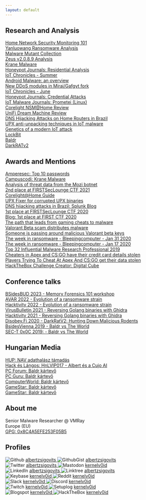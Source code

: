 ```yaml
---
layout: default
---
```

## Research and Analysis

[Home Network Security Monitoring 101](https://www.linkedin.com/pulse/home-network-security-monitoring-101-albert-zsigovits)  
[Yanluowang Ransomware Analysis](https://github.com/albertzsigovits/malware-notes/tree/master/Ransomware-Windows-Yanluowang)  
[Malware Mutant Collection](https://github.com/albertzsigovits/malware-mutex)  
[Zeus v2.0.8.9 Analysis](https://github.com/albertzsigovits/malware-writeups/blob/master/Zeus/Zeus.pdf)  
[Krane Malware](https://cujo.com/threat-alert-krane-malware/)  
[Honeypot Journals: Residential Analysis](https://cujo.com/honeypot-journals-part-ii-attacks-on-residential-endpoints/)  
[IoT Chronicles - Summer](https://cujo.com/iot-chronicle-summer-2021/)  
[Android Malware: an overview](https://cujo.com/android-malware/)  
[New DDoS modules in Mirai/Gafgyt fork](https://cujo.com/mirai-gafgyt-with-new-ddos-modules-discovered/)  
[IoT Chronicles - June](https://cujo.com/top-iot-security-threats-iot-chronicle-june/)  
[Honeypot Journals: Credential Attacks](https://cujo.com/honeypot-journals-credential-attacks/)  
[IoT Malware Journals: Prometei (Linux)](https://cujo.com/iot-malware-journals-prometei-linux/)  
[Corelight NSM@Home Review](https://www.linkedin.com/pulse/corelight-nsmhome-review-part-1-albert-zsigovits)  
[UniFi Dream Machine Review](https://www.linkedin.com/pulse/unifi-dream-machine-review-albert-zsigovits/)  
[DNS Hijacking Attacks on Home Routers in Brazil](https://cujo.com/dns-hijacking-attacks-on-home-routers-in-brazil/)  
[UPX anti-unpacking techniques in IoT malware](https://cujo.com/upx-anti-unpacking-techniques-in-iot-malware/)  
[Genetics of a modern IoT attack](https://cujo.com/genetics-of-a-modern-iot-attack/)  
[LockBit](https://news.sophos.com/en-us/2020/04/24/lockbit-ransomware-borrows-tricks-to-keep-up-with-revil-and-maze/)  
[Baldr](https://www.sophos.com/en-us/medialibrary/PDFs/technical-papers/baldr-vs-the-world.pdf)  
[DarkRATv2](https://github.com/albertzsigovits/malware-writeups/tree/master/DarkRATv2)  

## Awards and Mentions

[Amperesec: Top 10 passwords](https://www.amperesec.com/news/top-ten-most-entertaining-passwords)  
[Campuscodi: Krane Malware](https://twitter.com/campuscodi/status/1459463800638242822)  
[Analysis of threat data from the Mozi botnet](https://www.elastic.co/blog/collecting-and-operationalizing-threat-data-from-the-mozi-botnet)  
[2nd place at FIRSTSecLounge CTF 2021](https://www.first.org/conference/2021/)  
[Corelight@Home Guide](https://www.reddit.com/user/corelight_inc/comments/rqhrs3/who_is_on_your_home_network/?ref=readnext)  
[UPX Fixer for corrupted UPX binaries](https://github.com/lcashdol/UPX/blob/main/upx_dec.c)  
[DNS hijacking attacks in Brazil: Splunk Blog](https://www.splunk.com/en_us/blog/security/staff-picks-for-splunk-security-reading-february-2021.html)  
[1st place at FIRSTSecLounge CTF 2020](https://www.first.org/resources/papers/ctf-jun2020/last4ofus.pdf)  
[Blog: 1st place at FIRST CTF 2020](https://cujo.com/cujo-ai-labs-won-first-2020-virtual-challenge-competition/)  
[The path that leads from gaming cheats to malware](https://www.zdnet.com/article/security-blocking-the-path-that-leads-from-gaming-cheats-to-malware/)  
[Valorant Beta scam distributes malware](https://www.tomsguide.com/uk/news/valorant-beta-keygen-malware)  
[Someone is passing around malicious Valorant beta keys](https://www.cyberscoop.com/valorant-fake-beta-keys-riot-games/)  
[The week in ransomware - Bleepingcomputer - Jan 31 2020](https://www.bleepingcomputer.com/news/security/the-week-in-ransomware-january-31st-2020-taking-it-to-the-courts/)  
[The week in ransomware - Bleepingcomputer - Jan 17 2020](https://www.bleepingcomputer.com/news/security/the-week-in-ransomware-january-17th-2020-never-ends/)  
[Top 32 Influential Malware Research Professional 2019](https://chaosdorf.de/~barbieauglend/32_Malware_Research_Professionals_cz3lys.pdf)  
[Cheaters in Apex and CS:GO have their credit card details stolen](https://www.dexerto.com/csgo/cheaters-in-apex-legends-and-csgo-have-credit-card-details-stolen-911769/)  
[Players Trying To Cheat At Apex And CS:GO get their data stolen](https://www.kotaku.com.au/2019/08/hundreds-of-players-trying-to-cheat-at-apex-legends-and-counter-strike-get-their-private-data-stolen/)  
[HackTheBox Challenge Creator: Digital Cube](https://app.hackthebox.eu/challenges/24)  

## Conference talks

[BSidesBUD 2023 - Memory Forensics 101 workshop](https://2023.bsidesbud.com/schedule/)  
[AVAR 2022 - Evolution of a ransomware strain](https://aavar.org/cybersecurity-conference/index.php/from-red-to-black-and-beyond-evolution-of-a-ransomware-strain/)  
[Hacktivity 2022 - Evolution of a ransomware strain](https://www.youtube.com/watch?v=lOvXHkcd7vE)  
[VirusBulletin 2021 - Reversing Golang binaries with Ghidra](https://www.youtube.com/watch?v=PAG3M7mWT2c&t=15180s)  
[Hacktivity 2021 - Reversing Golang binaries with Ghidra](https://www.youtube.com/watch?v=_58WmVLALek&t=4h29m30s)  
[Disobey.Fi 2020 - DarkRatV2: Hunting Down Malicious Rodents](https://www.youtube.com/watch?v=7QfHX8aytTM)  
[BsidesVienna 2019 - Baldr vs The World](https://cfp.bsidesvienna.at/bsv19/talk/7SLXUG/)  
[SEC-T 0x0C 2019: - Baldr vs The World](https://www.youtube.com/watch?v=k8mhjkBBw7w)  

## Hungarian Media

[HUP: NAV adathalász támadás](https://hup.hu/index.php/cikkek/20201016/nav_phishing_tamadas_magyar_aldozatainak_adatai_kerultek_nyilvanossagra)  
[Hack és Lángos: HnLVIP017 - Albert és a Cujo AI](https://www.youtube.com/watch?v=O3mk8oRD-QI)  
[PC Forum: Baldr kártevő](https://pcforum.hu/hirek/21680/magyar-szamitogepeket-is-fertozni-kezdett-egy-uj-orosz-kartevo)  
[PC Guru: Baldr kártevő](https://www.pcguru.hu/hirek/fortnite-adatlopo-programmal-felturbozott-csalasra-faztak-ra-tobben/50382)  
[ComputerWorld: Baldr kártevő](https://computerworld.hu/biztonsag/orosz-eredetu-kartevo-tamad-magyarorszagon-is-267556.html)  
[GameStar: Baldr kártevő](https://www.gamestar.hu/hir/apex-legends-csgo-csalas-adatlopas-267091.html)  
[GameStar: Baldr kártevő](https://esport1.hu/news/2019/08/15/csgo-counter-strike-apex-legends-csalok-banki-adatait-loptak-el-malware-oroberto)  

## About me

Senior Malware Researcher @ VMRay  
Europe (EU)  
[GPG: 0x8C4A5EFE253F05B5](http://pgp.mit.edu/pks/lookup?op=vindex&search=0x8C4A5EFE253F05B5)  

## Profiles  

![Github](https://albertzsigovits.github.io/assets/img/github.png)
<a href="https://github.com/albertzsigovits">
<span class="username">albertzsigovits</span>
</a> ![GithubGist](https://albertzsigovits.github.io/assets/img/github.png)
<a href="https://gist.github.com/albertzsigovits">
<span class="username">albertzsigovits</span>
</a>  
![Twitter](https://albertzsigovits.github.io/assets/img/twitter.png)
<a href="https://twitter.com/albertzsigovits">
<span class="username">albertzsigovits</span>
</a> ![Mastodon](https://albertzsigovits.github.io/assets/img/mastodon.png)
<a href="https://infosec.exchange/@kernelv0id">
<span class="username">kernelv0id</span>
</a>  
![LinkedIn](https://albertzsigovits.github.io/assets/img/linkedin.png)
<a href="https://hu.linkedin.com/in/albertzsigovits">
<span class="username">albertzsigovits</span>
</a>  ![Linktree](https://albertzsigovits.github.io/assets/img/linktree.png)
<a href="https://linktree.com/albertzsigovits">
<span class="username">albertzsigovits</span>
</a>  
![Keybase](https://albertzsigovits.github.io/assets/img/keybase.png)
<a href="https://keybase.io/kernelv0id">
<span class="username">kernelv0id</span>
</a> ![Reddit](https://albertzsigovits.github.io/assets/img/reddit.png)
<a href="https://reddit.com/user/kernelv0id">
<span class="username">kernelv0id</span>
</a>  
![Slack](https://albertzsigovits.github.io/assets/img/slack.png)
<a href="https://slack.com/signin">
<span class="username">kernelv0id</span>
</a> ![Discord](https://albertzsigovits.github.io/assets/img/discord.png)
<a href="https://discordapp.com/login">
<span class="username">kernelv0id</span>
</a>  
![Twitch](https://albertzsigovits.github.io/assets/img/twitch.png)
<a href="https://twitch.tv/kernelv0id">
<span class="username">kernelv0id</span>
</a> ![Setuplog](https://albertzsigovits.github.io/assets/img/setuplog.png)
<a href="https://setuplog.io/setup/6XOrJ61M">
<span class="username">kernelv0id</span>
</a>  
![Blogspot](https://albertzsigovits.github.io/assets/img/blogger.png)
<a href="https://kernelv0id.blogspot.com">
<span class="username">kernelv0id</span>
</a>  ![HackTheBox](https://albertzsigovits.github.io/assets/img/htb.png)
<a href="https://app.hackthebox.eu/profile/7718">
<span class="username">kernelv0id</span>
</a>  